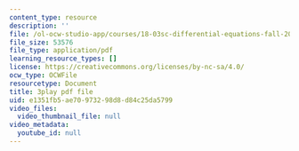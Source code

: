 ```yaml
---
content_type: resource
description: ''
file: /ol-ocw-studio-app/courses/18-03sc-differential-equations-fall-2011/e1351fb5ae70973298d8d84c25da5799_z-meBrqcy_I.pdf
file_size: 53576
file_type: application/pdf
learning_resource_types: []
license: https://creativecommons.org/licenses/by-nc-sa/4.0/
ocw_type: OCWFile
resourcetype: Document
title: 3play pdf file
uid: e1351fb5-ae70-9732-98d8-d84c25da5799
video_files:
  video_thumbnail_file: null
video_metadata:
  youtube_id: null
---
```

